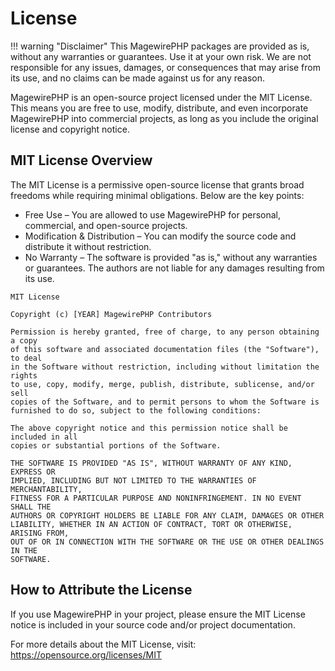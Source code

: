 # License

!!! warning "Disclaimer"
    This MagewirePHP packages are provided as is, without any warranties or guarantees. Use it at your own risk.
    We are not responsible for any issues, damages, or consequences that may arise from its use,
    and no claims can be made against us for any reason.

MagewirePHP is an open-source project licensed under the MIT License. This means you are free to use, modify, distribute, and even incorporate MagewirePHP into commercial projects, as long as you include the original license and copyright notice.

## MIT License Overview
The MIT License is a permissive open-source license that grants broad freedoms while requiring minimal obligations. Below are the key points:

- Free Use – You are allowed to use MagewirePHP for personal, commercial, and open-source projects.
- Modification & Distribution – You can modify the source code and distribute it without restriction.
- No Warranty – The software is provided "as is," without any warranties or guarantees. The authors are not liable for any damages resulting from its use.

```
MIT License

Copyright (c) [YEAR] MagewirePHP Contributors

Permission is hereby granted, free of charge, to any person obtaining a copy  
of this software and associated documentation files (the "Software"), to deal  
in the Software without restriction, including without limitation the rights  
to use, copy, modify, merge, publish, distribute, sublicense, and/or sell  
copies of the Software, and to permit persons to whom the Software is  
furnished to do so, subject to the following conditions:

The above copyright notice and this permission notice shall be included in all  
copies or substantial portions of the Software.

THE SOFTWARE IS PROVIDED "AS IS", WITHOUT WARRANTY OF ANY KIND, EXPRESS OR  
IMPLIED, INCLUDING BUT NOT LIMITED TO THE WARRANTIES OF MERCHANTABILITY,  
FITNESS FOR A PARTICULAR PURPOSE AND NONINFRINGEMENT. IN NO EVENT SHALL THE  
AUTHORS OR COPYRIGHT HOLDERS BE LIABLE FOR ANY CLAIM, DAMAGES OR OTHER  
LIABILITY, WHETHER IN AN ACTION OF CONTRACT, TORT OR OTHERWISE, ARISING FROM,  
OUT OF OR IN CONNECTION WITH THE SOFTWARE OR THE USE OR OTHER DEALINGS IN THE  
SOFTWARE.
```

## How to Attribute the License
If you use MagewirePHP in your project, please ensure the MIT License notice is included in your source code and/or project documentation.

For more details about the MIT License, visit: https://opensource.org/licenses/MIT
